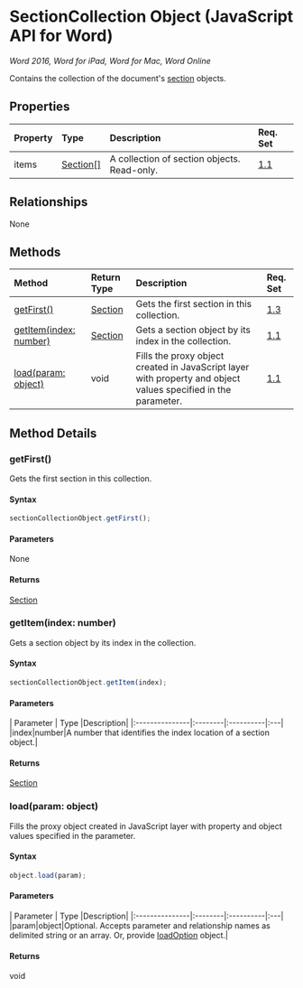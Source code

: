 # SectionCollection Object (JavaScript API for Word)

_Word 2016, Word for iPad, Word for Mac, Word Online_

Contains the collection of the document's [section](section.md) objects.

## Properties

| Property	   | Type	|Description| Req. Set|
|:---------------|:--------|:----------|:----|
|items|[Section[]](section.md)|A collection of section objects. Read-only.|[1.1](../reqset/word-requirement.md)|

## Relationships
None


## Methods

| Method		   | Return Type	|Description| Req. Set|
|:---------------|:--------|:----------|:----|
|[getFirst()](#getfirst)|[Section](section.md)|Gets the first section in this collection.|[1.3](../reqset/word-requirement.md)|
|[getItem(index: number)](#getitemindex-number)|[Section](section.md)|Gets a section object by its index in the collection.|[1.1](../reqset/word-requirement.md)|
|[load(param: object)](#loadparam-object)|void|Fills the proxy object created in JavaScript layer with property and object values specified in the parameter.|[1.1](../reqset/word-requirement.md)|

## Method Details


### getFirst()
Gets the first section in this collection.

#### Syntax
```js
sectionCollectionObject.getFirst();
```

#### Parameters
None

#### Returns
[Section](section.md)

### getItem(index: number)
Gets a section object by its index in the collection.

#### Syntax
```js
sectionCollectionObject.getItem(index);
```

#### Parameters
| Parameter	   | Type	|Description|
|:---------------|:--------|:----------|:---|
|index|number|A number that identifies the index location of a section object.|

#### Returns
[Section](section.md)

### load(param: object)
Fills the proxy object created in JavaScript layer with property and object values specified in the parameter.

#### Syntax
```js
object.load(param);
```

#### Parameters
| Parameter	   | Type	|Description|
|:---------------|:--------|:----------|:---|
|param|object|Optional. Accepts parameter and relationship names as delimited string or an array. Or, provide [loadOption](loadoption.md) object.|

#### Returns
void
